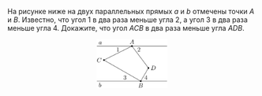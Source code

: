 На рисунке ниже на двух параллельных прямых $a$ и $b$ отмечены точки $A$ и $B$. Известно, что угол 1 в два раза меньше угла 2, а угол 3 в два раза меньше угла 4. Докажите, что угол $ACB$ в два раза меньше угла $ADB$.  
<p align="center"><img src="./gzho2018-750-1.png" height="100"></p>